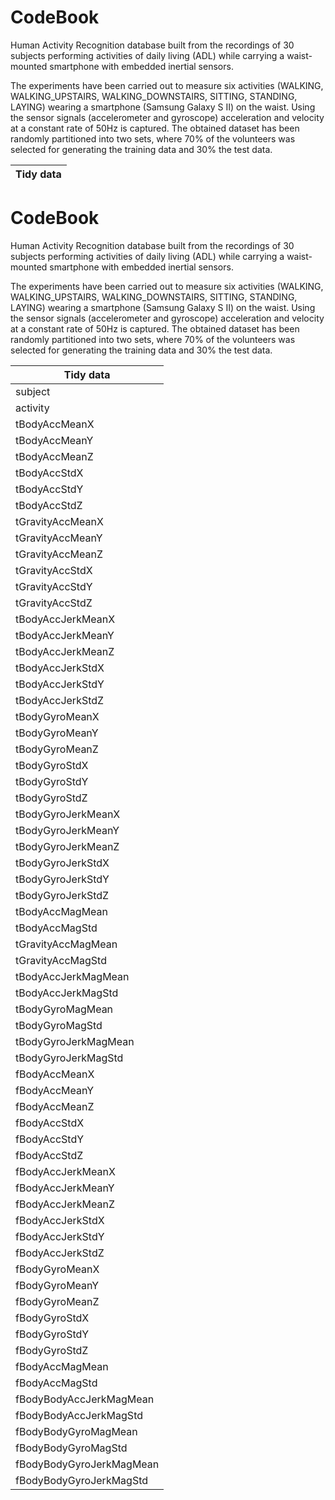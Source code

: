 CodeBook
====================

Human Activity Recognition database built from the recordings of 30 subjects performing activities of daily living (ADL) while carrying a waist-mounted smartphone with embedded inertial sensors.


The experiments have been carried out to measure six activities (WALKING, WALKING_UPSTAIRS, WALKING_DOWNSTAIRS, SITTING, STANDING, LAYING) wearing a smartphone (Samsung Galaxy S II) on the waist. Using the sensor signals (accelerometer and gyroscope) acceleration and velocity at a constant rate of 50Hz is captured. The obtained dataset has been randomly partitioned into two sets, where 70% of the volunteers was selected for generating the training data and 30% the test data. 

| Tidy data 
|--------------
CodeBook
====================

Human Activity Recognition database built from the recordings of 30 subjects performing activities of daily living (ADL) while carrying a waist-mounted smartphone with embedded inertial sensors.


The experiments have been carried out to measure six activities (WALKING, WALKING_UPSTAIRS, WALKING_DOWNSTAIRS, SITTING, STANDING, LAYING) wearing a smartphone (Samsung Galaxy S II) on the waist. Using the sensor signals (accelerometer and gyroscope) acceleration and velocity at a constant rate of 50Hz is captured. The obtained dataset has been randomly partitioned into two sets, where 70% of the volunteers was selected for generating the training data and 30% the test data. 

| Tidy data| 
|----------
| subject |
| activity |
| tBodyAccMeanX |
| tBodyAccMeanY |
| tBodyAccMeanZ |
| tBodyAccStdX |
| tBodyAccStdY |
| tBodyAccStdZ
| tGravityAccMeanX
| tGravityAccMeanY
| tGravityAccMeanZ
| tGravityAccStdX
| tGravityAccStdY
| tGravityAccStdZ
| tBodyAccJerkMeanX
| tBodyAccJerkMeanY
| tBodyAccJerkMeanZ
| tBodyAccJerkStdX
| tBodyAccJerkStdY
| tBodyAccJerkStdZ
| tBodyGyroMeanX
| tBodyGyroMeanY
| tBodyGyroMeanZ
| tBodyGyroStdX
| tBodyGyroStdY
| tBodyGyroStdZ
| tBodyGyroJerkMeanX
| tBodyGyroJerkMeanY
| tBodyGyroJerkMeanZ
| tBodyGyroJerkStdX
| tBodyGyroJerkStdY
| tBodyGyroJerkStdZ
| tBodyAccMagMean
| tBodyAccMagStd
| tGravityAccMagMean
| tGravityAccMagStd
| tBodyAccJerkMagMean
| tBodyAccJerkMagStd
| tBodyGyroMagMean
| tBodyGyroMagStd
| tBodyGyroJerkMagMean
| tBodyGyroJerkMagStd
| fBodyAccMeanX
| fBodyAccMeanY
| fBodyAccMeanZ
| fBodyAccStdX
| fBodyAccStdY
| fBodyAccStdZ
| fBodyAccJerkMeanX
| fBodyAccJerkMeanY
| fBodyAccJerkMeanZ
| fBodyAccJerkStdX
| fBodyAccJerkStdY
| fBodyAccJerkStdZ
| fBodyGyroMeanX
| fBodyGyroMeanY
| fBodyGyroMeanZ
| fBodyGyroStdX
| fBodyGyroStdY
| fBodyGyroStdZ
| fBodyAccMagMean
| fBodyAccMagStd
| fBodyBodyAccJerkMagMean
| fBodyBodyAccJerkMagStd
| fBodyBodyGyroMagMean
| fBodyBodyGyroMagStd
| fBodyBodyGyroJerkMagMean
| fBodyBodyGyroJerkMagStd